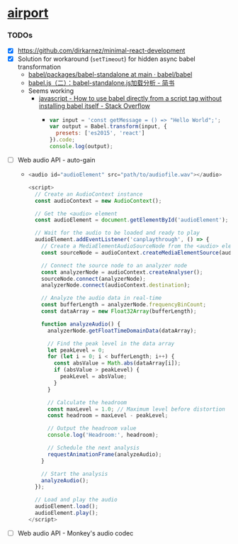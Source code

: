 [airport](https://dirkarnez.github.io/airport/)
===============================================
### TODOs
- [x] https://github.com/dirkarnez/minimal-react-development
- [x] Solution for workaround (`setTimeout`) for hidden async babel transformation
  - [babel/packages/babel-standalone at main · babel/babel](https://github.com/babel/babel/tree/main/packages/babel-standalone)
  - [babel.js（二）：babel-standalone.js加载分析 - 简书](https://www.jianshu.com/p/72e7f2475576)
  - Seems working
    - [javascript - How to use babel directly from a script tag without installing babel itself - Stack Overflow](https://stackoverflow.com/questions/37228247/how-to-use-babel-directly-from-a-script-tag-without-installing-babel-itself)
      - ```js
        var input = 'const getMessage = () => "Hello World";';
        var output = Babel.transform(input, {
          presets: ['es2015', 'react']
        }).code;
        console.log(output);
        ```
- [ ] Web audio API - auto-gain
  - ```js
    <audio id="audioElement" src="path/to/audiofile.wav"></audio>
    
    <script>
      // Create an AudioContext instance
      const audioContext = new AudioContext();
    
      // Get the <audio> element
      const audioElement = document.getElementById('audioElement');
    
      // Wait for the audio to be loaded and ready to play
      audioElement.addEventListener('canplaythrough', () => {
        // Create a MediaElementAudioSourceNode from the <audio> element
        const sourceNode = audioContext.createMediaElementSource(audioElement);
    
        // Connect the source node to an analyzer node
        const analyzerNode = audioContext.createAnalyser();
        sourceNode.connect(analyzerNode);
        analyzerNode.connect(audioContext.destination);
    
        // Analyze the audio data in real-time
        const bufferLength = analyzerNode.frequencyBinCount;
        const dataArray = new Float32Array(bufferLength);
    
        function analyzeAudio() {
          analyzerNode.getFloatTimeDomainData(dataArray);
    
          // Find the peak level in the data array
          let peakLevel = 0;
          for (let i = 0; i < bufferLength; i++) {
            const absValue = Math.abs(dataArray[i]);
            if (absValue > peakLevel) {
              peakLevel = absValue;
            }
          }
    
          // Calculate the headroom
          const maxLevel = 1.0; // Maximum level before distortion
          const headroom = maxLevel - peakLevel;
    
          // Output the headroom value
          console.log('Headroom:', headroom);
    
          // Schedule the next analysis
          requestAnimationFrame(analyzeAudio);
        }
    
        // Start the analysis
        analyzeAudio();
      });
    
      // Load and play the audio
      audioElement.load();
      audioElement.play();
    </script>
    ```
- [ ] Web audio API - Monkey's audio codec
